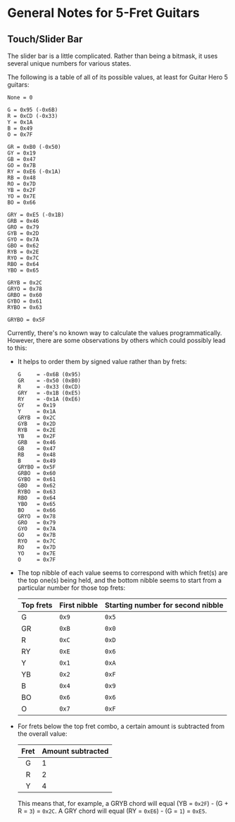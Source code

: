 # General Notes for 5-Fret Guitars

## Touch/Slider Bar

The slider bar is a little complicated. Rather than being a bitmask, it uses several unique numbers for various states.

The following is a table of all of its possible values, at least for Guitar Hero 5 guitars:

```
None = 0

G = 0x95 (-0x6B)
R = 0xCD (-0x33)
Y = 0x1A
B = 0x49
O = 0x7F

GR = 0xB0 (-0x50)
GY = 0x19
GB = 0x47
GO = 0x7B
RY = 0xE6 (-0x1A)
RB = 0x48
RO = 0x7D
YB = 0x2F
YO = 0x7E
BO = 0x66

GRY = 0xE5 (-0x1B)
GRB = 0x46
GRO = 0x79
GYB = 0x2D
GYO = 0x7A
GBO = 0x62
RYB = 0x2E
RYO = 0x7C
RBO = 0x64
YBO = 0x65

GRYB = 0x2C
GRYO = 0x78
GRBO = 0x60
GYBO = 0x61
RYBO = 0x63

GRYBO = 0x5F
```

Currently, there's no known way to calculate the values programmatically. However, there are some observations by others which could possibly lead to this:

- It helps to order them by signed value rather than by frets:

  ```
  G     = -0x6B (0x95)
  GR    = -0x50 (0xB0)
  R     = -0x33 (0xCD)
  GRY   = -0x1B (0xE5)
  RY    = -0x1A (0xE6)
  GY    = 0x19
  Y     = 0x1A
  GRYB  = 0x2C
  GYB   = 0x2D
  RYB   = 0x2E
  YB    = 0x2F
  GRB   = 0x46
  GB    = 0x47
  RB    = 0x48
  B     = 0x49
  GRYBO = 0x5F
  GRBO  = 0x60
  GYBO  = 0x61
  GBO   = 0x62
  RYBO  = 0x63
  RBO   = 0x64
  YBO   = 0x65
  BO    = 0x66
  GRYO  = 0x78
  GRO   = 0x79
  GYO   = 0x7A
  GO    = 0x7B
  RYO   = 0x7C
  RO    = 0x7D
  YO    = 0x7E
  O     = 0x7F
  ```

- The top nibble of each value seems to correspond with which fret(s) are the top one(s) being held, and the bottom nibble seems to start from a particular number for those top frets:

  | Top frets | First nibble | Starting number for second nibble |
  | :-------- | :----------- | :-------------------------------- |
  | G         | `0x9`        | `0x5`                             |
  | GR        | `0xB`        | `0x0`                             |
  | R         | `0xC`        | `0xD`                             |
  | RY        | `0xE`        | `0x6`                             |
  | Y         | `0x1`        | `0xA`                             |
  | YB        | `0x2`        | `0xF`                             |
  | B         | `0x4`        | `0x9`                             |
  | BO        | `0x6`        | `0x6`                             |
  | O         | `0x7`        | `0xF`                             |

- For frets below the top fret combo, a certain amount is subtracted from the overall value:

  | Fret | Amount subtracted |
  | :--: | :---------------- |
  | G    | 1                 |
  | R    | 2                 |
  | Y    | 4                 |

  This means that, for example, a GRYB chord will equal (YB = `0x2F`) - (G + R = `3`) = `0x2C`. A GRY chord will equal (RY = `0xE6`) - (G = `1`) = `0xE5`.
